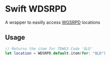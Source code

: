 # Swift WDSRPD
A wrapper to easilly access [WGSRPD](https://www.tdwg.org/standards/wgsrpd/) locations

## Usage 
```swift
// Returns the item for TDWG3 Code 'QLD'
let location = WDSRPD.default.item(for: "QLD")
```
